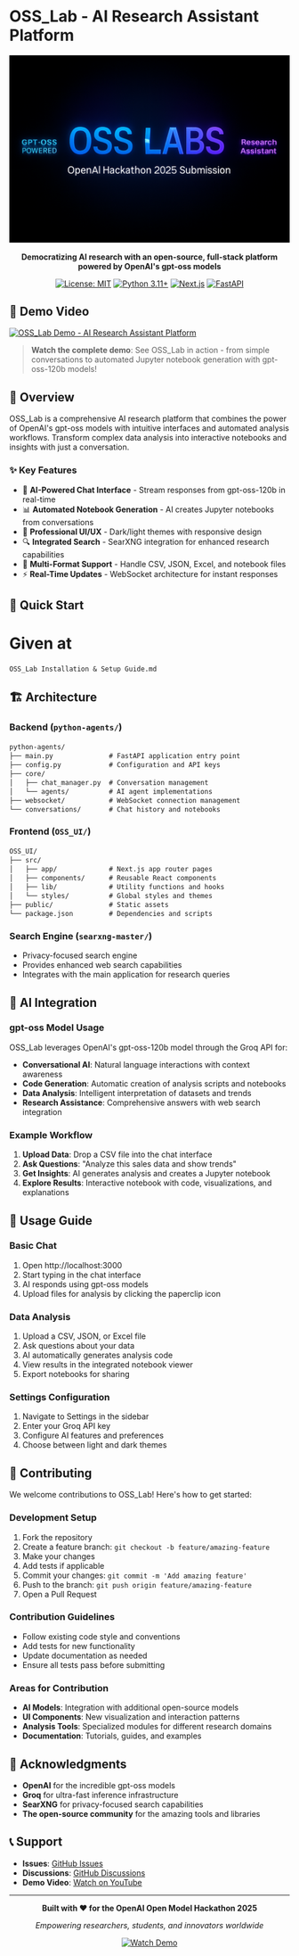 # OSS_Lab - AI Research Assistant Platform

<div align="center">

![OSS_Lab Logo](./assets/logo.png)

**Democratizing AI research with an open-source, full-stack platform powered by OpenAI's gpt-oss models**

[![License: MIT](https://img.shields.io/badge/License-MIT-yellow.svg)](https://opensource.org/licenses/MIT)
[![Python 3.11+](https://img.shields.io/badge/python-3.11+-blue.svg)](https://www.python.org/downloads/)
[![Next.js](https://img.shields.io/badge/Next.js-14-black)](https://nextjs.org/)
[![FastAPI](https://img.shields.io/badge/FastAPI-latest-green)](https://fastapi.tiangolo.com/)

</div>

## 🎥 Demo Video

[![OSS_Lab Demo - AI Research Assistant Platform](https://img.youtube.com/vi/Bpcilc9F40I/maxresdefault.jpg)](https://youtu.be/Bpcilc9F40I?si=WTcL1B_rf89mRYjr)

> **Watch the complete demo**: See OSS_Lab in action - from simple conversations to automated Jupyter notebook generation with gpt-oss-120b models!

## 🌟 Overview

OSS_Lab is a comprehensive AI research platform that combines the power of OpenAI's gpt-oss models with intuitive interfaces and automated analysis workflows. Transform complex data analysis into interactive notebooks and insights with just a conversation.

### ✨ Key Features

- 🤖 **AI-Powered Chat Interface** - Stream responses from gpt-oss-120b in real-time
- 📊 **Automated Notebook Generation** - AI creates Jupyter notebooks from conversations  
- 🎨 **Professional UI/UX** - Dark/light themes with responsive design
- 🔍 **Integrated Search** - SearXNG integration for enhanced research capabilities
- 📁 **Multi-Format Support** - Handle CSV, JSON, Excel, and notebook files
- ⚡ **Real-Time Updates** - WebSocket architecture for instant responses

## 🚀 Quick Start
# Given at 
```OSS_Lab Installation & Setup Guide.md```

## 🏗️ Architecture

### Backend (`python-agents/`)
```
python-agents/
├── main.py              # FastAPI application entry point
├── config.py            # Configuration and API keys
├── core/
│   ├── chat_manager.py  # Conversation management
│   └── agents/          # AI agent implementations
├── websocket/           # WebSocket connection management
└── conversations/       # Chat history and notebooks
```

### Frontend (`OSS_UI/`)
```
OSS_UI/
├── src/
│   ├── app/             # Next.js app router pages
│   ├── components/      # Reusable React components
│   ├── lib/             # Utility functions and hooks
│   └── styles/          # Global styles and themes
├── public/              # Static assets
└── package.json         # Dependencies and scripts
```

### Search Engine (`searxng-master/`)
- Privacy-focused search engine
- Provides enhanced web search capabilities
- Integrates with the main application for research queries

## 🤖 AI Integration

### gpt-oss Model Usage

OSS_Lab leverages OpenAI's gpt-oss-120b model through the Groq API for:

- **Conversational AI**: Natural language interactions with context awareness
- **Code Generation**: Automatic creation of analysis scripts and notebooks
- **Data Analysis**: Intelligent interpretation of datasets and trends
- **Research Assistance**: Comprehensive answers with web search integration

### Example Workflow

1. **Upload Data**: Drop a CSV file into the chat interface
2. **Ask Questions**: "Analyze this sales data and show trends"
3. **Get Insights**: AI generates analysis and creates a Jupyter notebook
4. **Explore Results**: Interactive notebook with code, visualizations, and explanations

## 📖 Usage Guide

### Basic Chat

1. Open http://localhost:3000
2. Start typing in the chat interface
3. AI responds using gpt-oss models
4. Upload files for analysis by clicking the paperclip icon

### Data Analysis

1. Upload a CSV, JSON, or Excel file
2. Ask questions about your data
3. AI automatically generates analysis code
4. View results in the integrated notebook viewer
5. Export notebooks for sharing

### Settings Configuration

1. Navigate to Settings in the sidebar
2. Enter your Groq API key  
3. Configure AI features and preferences
4. Choose between light and dark themes

## 🤝 Contributing

We welcome contributions to OSS_Lab! Here's how to get started:

### Development Setup

1. Fork the repository
2. Create a feature branch: `git checkout -b feature/amazing-feature`
3. Make your changes
4. Add tests if applicable
5. Commit your changes: `git commit -m 'Add amazing feature'`
6. Push to the branch: `git push origin feature/amazing-feature`
7. Open a Pull Request

### Contribution Guidelines

- Follow existing code style and conventions
- Add tests for new functionality
- Update documentation as needed
- Ensure all tests pass before submitting

### Areas for Contribution

- **AI Models**: Integration with additional open-source models
- **UI Components**: New visualization and interaction patterns  
- **Analysis Tools**: Specialized modules for different research domains
- **Documentation**: Tutorials, guides, and examples


## 🙏 Acknowledgments

- **OpenAI** for the incredible gpt-oss models
- **Groq** for ultra-fast inference infrastructure  
- **SearXNG** for privacy-focused search capabilities
- **The open-source community** for the amazing tools and libraries

## 📞 Support

- **Issues**: [GitHub Issues](https://github.com/MarvelBoy047/OSS_Lab/issues)
- **Discussions**: [GitHub Discussions](https://github.com/MarvelBoy047/OSS_Lab/discussions)
- **Demo Video**: [Watch on YouTube](https://youtu.be/Bpcilc9F40I?si=WTcL1B_rf89mRYjr)

---

<div align="center">

**Built with ❤️ for the OpenAI Open Model Hackathon 2025**

*Empowering researchers, students, and innovators worldwide*

[![Watch Demo](https://img.shields.io/badge/▶️%20Watch%20Demo-YouTube-red?style=for-the-badge)](https://youtu.be/Bpcilc9F40I?si=WTcL1B_rf89mRYjr)

</div>

